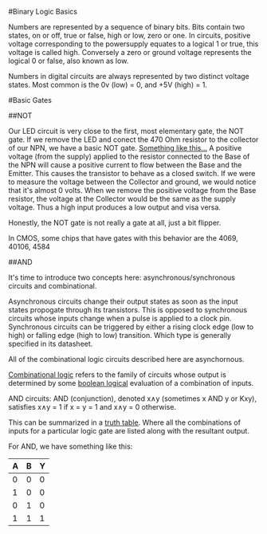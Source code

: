 #Binary Logic Basics

Numbers are represented by a sequence of binary bits.
Bits contain two states, on or off, true or false, high or low, zero or one.
In circuits, positive voltage corresponding to the powersupply equates to a logical 1 or true, this voltage is called high.
Conversely a zero or ground voltage represents the logical 0 or false, also known as low.

Numbers in digital circuits are always represented by two distinct voltage states. Most common is the 0v (low) = 0, and +5V (high) = 1.

#Basic Gates

##NOT

Our LED circuit is very close to the first, most elementary gate, the NOT gate.
If we remove the LED and conect the 470 Ohm resistor to the collector of our NPN, we have a basic NOT gate.
[Something like this...](http://www.falstad.com/circuit/e-rtlinverter.html)
A positive voltage (from the supply) applied to the resistor connected to the Base of the NPN will cause a positive current to flow between the Base and the Emitter.
This causes the transistor to behave as a closed switch. If we were to measure the voltage between the Collector and ground, we would notice that it's almost 0 volts.
When we remove the positive voltage from the Base resistor, the voltage at the Collector would be the same as the supply voltage.
Thus a high input produces a low output and visa versa.


Honestly, the NOT gate is not really a gate at all, just a bit flipper.

In CMOS, some chips that have gates with this behavior are the 4069, 40106, 4584

##AND

It's time to introduce two concepts here: asynchronous/synchronous circuits and combinational.

Asynchronous circuits change their output states as soon as the input states propogate through its transistors. This is opposed to synchronous circuits whose inputs change when a pulse is applied to a clock pin. Synchronous circuits can be triggered by either a rising clock edge (low to high) or falling edge (high to low) transition. Which type is generally specified in its datasheet.

All of the combinational logic circuits described here are asynchornous.

[Combinational logic](https://en.wikipedia.org/wiki/Combinational_logic) refers to the family of circuits whose output is determined by some [boolean logical](https://en.wikipedia.org/wiki/Boolean_algebra) evaluation of a combination of inputs.

AND circuits: AND (conjunction), denoted x∧y (sometimes x AND y or Kxy), satisfies x∧y = 1 if x = y = 1 and x∧y = 0 otherwise.

This can be summarized in a [truth table](http://www.ee.surrey.ac.uk/Projects/CAL/digital-logic/gatesfunc/#truth). Where all the combinations of inputs for a particular logic gate are listed along with the resultant output.

For AND, we have something like this:

 A | B | Y 
 ---- | ---- | ----
 0 | 0 | 0 
 1 | 0 | 0 
 0 | 1 | 0 
 1 | 1 | 1 
